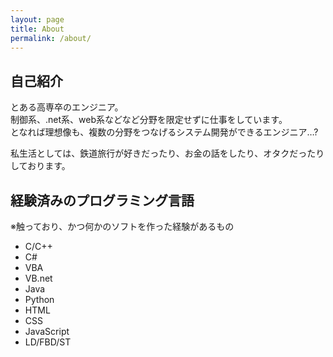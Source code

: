 ```yaml
---
layout: page
title: About
permalink: /about/
---
```


## 自己紹介  
とある高専卒のエンジニア。  
制御系、.net系、web系などなど分野を限定せずに仕事をしています。  
となれば理想像も、複数の分野をつなげるシステム開発ができるエンジニア…?  

私生活としては、鉄道旅行が好きだったり、お金の話をしたり、オタクだったりしております。

## 経験済みのプログラミング言語
※触っており、かつ何かのソフトを作った経験があるもの
- C/C++
- C#
- VBA
- VB.net
- Java
- Python
- HTML
- CSS
- JavaScript
- LD/FBD/ST

<!-- This is the base Jekyll theme. You can find out more info about customizing your Jekyll theme, as well as basic Jekyll usage documentation at [jekyllrb.com](https://jekyllrb.com/)

You can find the source code for Minima at GitHub:
[jekyll][jekyll-organization] /
[minima](https://github.com/jekyll/minima)

You can find the source code for Jekyll at GitHub:
[jekyll][jekyll-organization] /
[jekyll](https://github.com/jekyll/jekyll)


[jekyll-organization]: https://github.com/jekyll -->
